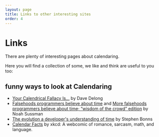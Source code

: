 ```yaml
---
layout: page
title: Links to other interesting sites
order: 4
---
```



# Links

There are plenty of interesting pages about calendaring.

Here you will find a collection of some, we like and think are useful to you too:

## funny ways to look at Calendaring
- [Your Calendrical Fallacy Is...](http://yourcalendricalfallacyis.com/) by Dave Delong
- [Falsehoods programmers believe about time](http://infiniteundo.com/post/25326999628/falsehoods-programmers-believe-about-time) and [More falsehoods programmers believe about time; “wisdom of the crowd” edition](http://infiniteundo.com/post/25509354022/more-falsehoods-programmers-believe-about-time) by Noah Sussman
- [The evolution a developer's understanding of time](https://twitter.com/stephenbinns/status/842330300000665601) by Stephen Bonns
- [Calendar Facts](https://xkcd.com/1930/) by xkcd: A webcomic of romance, sarcasm, math, and language.